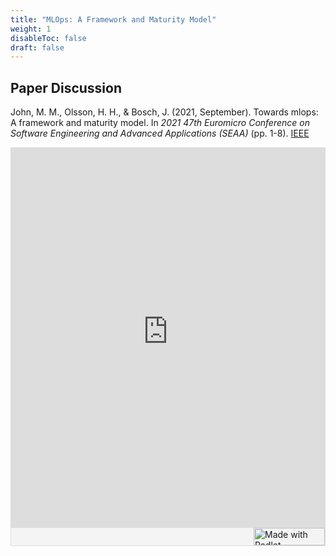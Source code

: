 ```yaml
---
title: "MLOps: A Framework and Maturity Model"
weight: 1
disableToc: false
draft: false
---
```


## Paper Discussion

John, M. M., Olsson, H. H., & Bosch, J. (2021, September). Towards mlops: A framework and maturity model. In *2021 47th Euromicro Conference on Software Engineering and Advanced Applications (SEAA)* (pp. 1-8). [IEEE](https://ieeexplore.ieee.org/document/9513359)


 <div class="padlet-embed" style="border:1px solid rgba(0,0,0,0.1);border-radius:2px;box-sizing:border-box;overflow:hidden;position:relative;width:100%;background:#F4F4F4"><p style="padding:0;margin:0"><iframe src="https://aalborguniversitet.padlet.org/embed/wlrbca4tq7dfzb7k" frameborder="0" allow="camera;microphone;geolocation" style="width:100%;height:608px;display:block;padding:0;margin:0"></iframe></p><div style="display:flex;align-items:center;justify-content:end;margin:0;height:28px"><a href="https://padlet.com?ref=embed" style="display:block;flex-grow:0;margin:0;border:none;padding:0;text-decoration:none" target="_blank"><div style="display:flex;align-items:center;"><img src="https://padlet.net/embeds/made_with_padlet_2022.png" width="114" height="28" style="padding:0;margin:0;background:0 0;border:none;box-shadow:none" alt="Made with Padlet"></div></a></div></div> 



